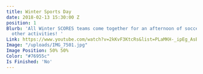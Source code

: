```yaml
---
title: Winter Sports Day
date: 2018-02-13 15:30:00 Z
position: 1
Blurb: 'All Winter SCORES teams come together for an afternoon of soccer games and
  other activities! '
Link: https://www.youtube.com/watch?v=2kKvF3KtcRs&list=PLaMKH-_ipEg_AsBx6sWfY5mR4G-cJh5QY
Image: "/uploads/IMG_7501.jpg"
Image Position: 50% 50%
Color: "#76955c"
Is Finished: 'No'
---
```


